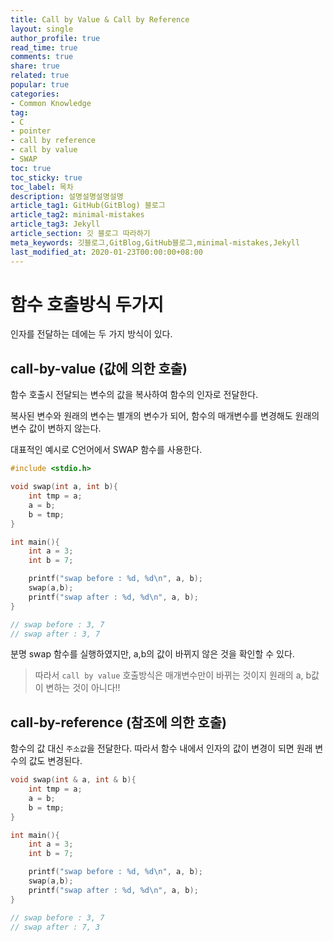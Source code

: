 ```yaml
---
title: Call by Value & Call by Reference
layout: single
author_profile: true
read_time: true
comments: true
share: true 
related: true
popular: true
categories:
- Common Knowledge
tag:
- C
- pointer
- call by reference
- call by value
- SWAP
toc: true
toc_sticky: true
toc_label: 목차
description: 설명설명설명설명
article_tag1: GitHub(GitBlog) 블로그
article_tag2: minimal-mistakes
article_tag3: Jekyll
article_section: 깃 블로그 따라하기
meta_keywords: 깃블로그,GitBlog,GitHub블로그,minimal-mistakes,Jekyll
last_modified_at: 2020-01-23T00:00:00+08:00
---
```

# 함수 호출방식 두가지

인자를 전달하는 데에는 두 가지 방식이 있다. 
## call-by-value (값에 의한 호출)
함수 호출시 전달되는 변수의 값을 복사하여 함수의 인자로 전달한다.

복사된 변수와 원래의 변수는 별개의 변수가 되어, 함수의 매개변수를 변경해도 원래의 변수 값이 변하지 않는다.

대표적인 예시로 C언어에서 SWAP 함수를 사용한다.

```c
#include <stdio.h>

void swap(int a, int b){
    int tmp = a;
    a = b;
    b = tmp;
}

int main(){
    int a = 3;
    int b = 7;

    printf("swap before : %d, %d\n", a, b);
    swap(a,b);
    printf("swap after : %d, %d\n", a, b);
}

// swap before : 3, 7
// swap after : 3, 7
```

분명 swap 함수를 실행하였지만, a,b의 값이 바뀌지 않은 것을 확인할 수 있다.

> 따라서 `call by value` 호출방식은 매개변수만이 바뀌는 것이지 원래의 a, b값이 변하는 것이 아니다!!

## call-by-reference (참조에 의한 호출)
함수의 값 대신 `주소값`을 전달한다.
따라서 함수 내에서 인자의 값이 변경이 되면 원래 변수의 값도 변경된다.

```c
void swap(int & a, int & b){
	int tmp = a;
	a = b;
	b = tmp;
}

int main(){
    int a = 3;
    int b = 7;

    printf("swap before : %d, %d\n", a, b);
    swap(a,b);
    printf("swap after : %d, %d\n", a, b);
}

// swap before : 3, 7
// swap after : 7, 3
```